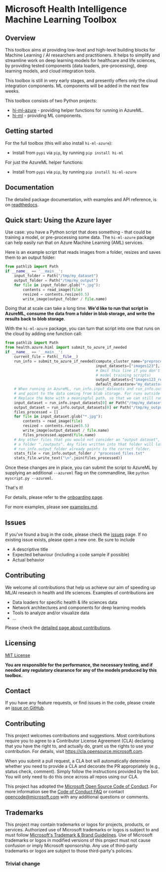 # Microsoft Health Intelligence Machine Learning Toolbox

## Overview

This toolbox aims at providing low-level and high-level building blocks for Machine Learning / AI researchers and
practitioners. It helps to simplify and streamline work on deep learning models for healthcare and life sciences,
by providing tested components (data loaders, pre-processing), deep learning models, and cloud integration tools.

This toolbox is still in very early stages, and presently offers only the cloud integration components. ML components
will be added in the next few weeks.

This toolbox consists of two Python projects:

* [hi-ml-azure](https://pypi.org/project/hi-ml-azure/) - providing helper functions for running in AzureML.
* [hi-ml](https://pypi.org/project/hi-ml/) - providing ML components.

## Getting started

For the full toolbox (this will also install `hi-ml-azure`):

* Install from `pypi` via `pip`, by running `pip install hi-ml`

For just the AzureML helper functions:

* Install from `pypi` via `pip`, by running `pip install hi-ml-azure`

## Documentation

The detailed package documentation, with examples and API reference, is on 
[readthedocs](https://hi-ml.readthedocs.io/en/latest/).


## Quick start: Using the Azure layer

Use case: you have a Python script that does something - that could be training a model, or pre-processing some data.
The `hi-ml-azure` package can help easily run that on Azure Machine Learning (AML) services.

Here is an example script that reads images from a folder, resizes and saves them to an output folder:
```python
from pathlib import Path
if __name__ == '__main__':
    input_folder = Path("/tmp/my_dataset")
    output_folder = Path("/tmp/my_output")
    for file in input_folder.glob("*.jpg"):
        contents = read_image(file)
        resized = contents.resize(0.5)
        write_image(output_folder / file.name)
```
Doing that at scale can take a long time. **We'd like to run that script in AzureML, consume the data from a folder in
blob storage, and write the results back to blob storage**.

With the `hi-ml-azure` package, you can turn that script into one that runs on the cloud by adding one function call:

```python
from pathlib import Path
from health.azure.himl import submit_to_azure_if_needed
if __name__ == '__main__':
    current_file = Path(__file__)
    run_info = submit_to_azure_if_needed(compute_cluster_name="preprocess-ds12",
                                         input_datasets=["images123"],
                                         # Omit this line if you don't create an output dataset (for example, in
                                         # model training scripts)
                                         output_datasets=["images123_resized"],
                                         default_datastore="my_datastore")
    # When running in AzureML, run_info.input_datasets and run_info.output_datasets will be populated,
    # and point to the data coming from blob storage. For runs outside AML, the paths will be None.
    # Replace the None with a meaningful path, so that we can still run the script easily outside AML.
    input_dataset = run_info.input_datasets[0] or Path("/tmp/my_dataset")
    output_dataset = run_info.output_datasets[0] or Path("/tmp/my_output")
    files_processed = []
    for file in input_dataset.glob("*.jpg"):
        contents = read_image(file)
        resized = contents.resize(0.5)
        write_image(output_dataset / file.name)
        files_processed.append(file.name)
    # Any other files that you would not consider an "output dataset", like metrics, etc, should be written to
    # a folder "./outputs". Any files written into that folder will later be visible in the AzureML UI.
    # run_info.output_folder already points to the correct folder.
    stats_file = run_info.output_folder / "processed_files.txt"
    stats_file.write_text("\n".join(files_processed))
```

Once these changes are in place, you can submit the script to AzureML by supplying an additional `--azureml` flag
on the commandline, like `python myscript.py --azureml`.

That's it!

For details, please refer to the [onboarding page](docs/source/first_steps.md).
 
For more examples, please see [examples.md](docs/source/examples.md).

## Issues
If you've found a bug in the code, please check the [issues](https://github.com/microsoft/hi-ml/issues) page. 
If no existing issue exists, please open a new one. Be sure to include 
- A descriptive title
- Expected behaviour (including a code sample if possible)
- Actual behavior


## Contributing
We welcome all contributions that help us achieve our aim of speeding up ML/AI research in health and life sciences.
Examples of contributions are
* Data loaders for specific health & life sciences data
* Network architectures and components for deep learning models
* Tools to analyze and/or visualize data
* ...

Please check the [detailed page about contributions](docs/source/contributing.md).

## Licensing

[MIT License](LICENSE)

**You are responsible for the performance, the necessary testing, and if needed any regulatory clearance for
 any of the models produced by this toolbox.**

## Contact

If you have any feature requests, or find issues in the code, please create an 
[issue on GitHub](https://github.com/microsoft/hi-ml/issues).

## Contributing

This project welcomes contributions and suggestions.  Most contributions require you to agree to a
Contributor License Agreement (CLA) declaring that you have the right to, and actually do, grant us
the rights to use your contribution. For details, visit https://cla.opensource.microsoft.com.

When you submit a pull request, a CLA bot will automatically determine whether you need to provide
a CLA and decorate the PR appropriately (e.g., status check, comment). Simply follow the instructions
provided by the bot. You will only need to do this once across all repos using our CLA.

This project has adopted the [Microsoft Open Source Code of Conduct](https://opensource.microsoft.com/codeofconduct/).
For more information see the [Code of Conduct FAQ](https://opensource.microsoft.com/codeofconduct/faq/) or
contact [opencode@microsoft.com](mailto:opencode@microsoft.com) with any additional questions or comments.

## Trademarks

This project may contain trademarks or logos for projects, products, or services. Authorized use of Microsoft 
trademarks or logos is subject to and must follow 
[Microsoft's Trademark & Brand Guidelines](https://www.microsoft.com/en-us/legal/intellectualproperty/trademarks/usage/general).
Use of Microsoft trademarks or logos in modified versions of this project must not cause confusion or imply Microsoft sponsorship.
Any use of third-party trademarks or logos are subject to those third-party's policies.


### Trivial change